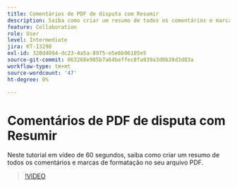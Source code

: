 ```yaml
---
title: Comentários de PDF de disputa com Resumir
description: Saiba como criar um resumo de todos os comentários e marcações no seu arquivo PDF
feature: Collaboration
role: User
level: Intermediate
jira: KT-13298
exl-id: 320d4094-dc23-4a5a-8975-e5e6b96105e5
source-git-commit: 063268e985b7a64beffec8fa939a3d8b38d3d03a
workflow-type: tm+mt
source-wordcount: '47'
ht-degree: 0%

---
```


# Comentários de PDF de disputa com Resumir

Neste tutorial em vídeo de 60 segundos, saiba como criar um resumo de todos os comentários e marcas de formatação no seu arquivo PDF.

>[!VIDEO](https://video.tv.adobe.com/v/3409907?quality=12&learn=on&hidetitle=true)
